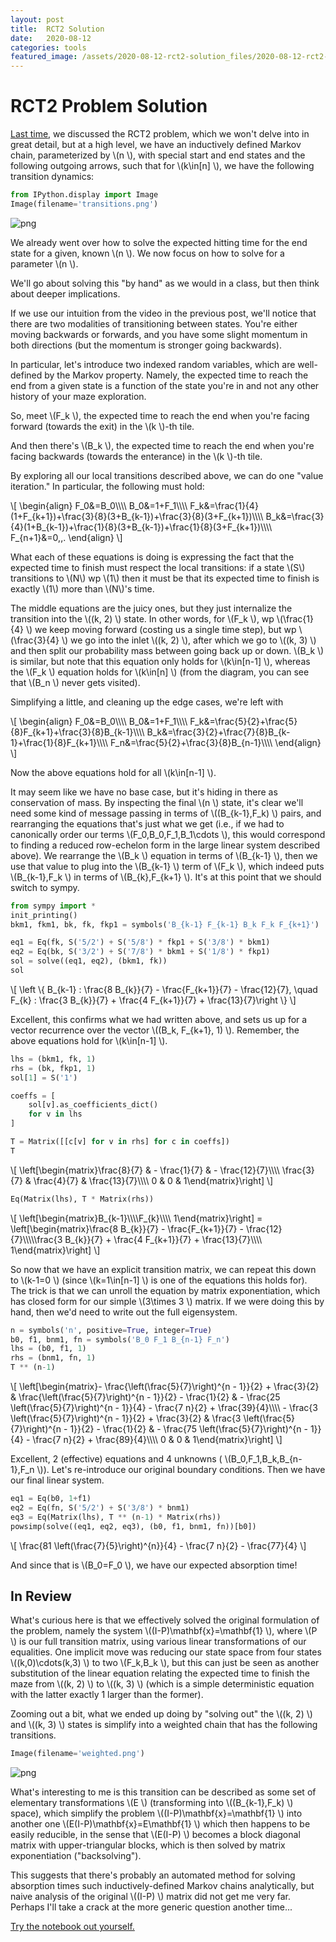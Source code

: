 ```yaml
---
layout: post
title:  RCT2 Solution
date:   2020-08-12
categories: tools
featured_image: /assets/2020-08-12-rct2-solution_files/2020-08-12-rct2-solution_12_0.png
---
```


# RCT2 Problem Solution

[Last time](/2020/08/11/roller-coaster-tycoon-problem.html), we discussed the RCT2 problem, which we won't delve into in great detail, but at a high level, we have an inductively defined Markov chain, parameterized by  \\(n \\), with special start and end states and the following outgoing arrows, such that for  \\(k\in[n] \\), we have the following transition dynamics:

```python
from IPython.display import Image
Image(filename='transitions.png') 
```

![png](/assets/2020-08-12-rct2-solution_files/2020-08-12-rct2-solution_1_0.png)

We already went over how to solve the expected hitting time for the end state for a given, known  \\(n \\). We now focus on how to solve for a parameter  \\(n \\).

We'll go about solving this "by hand" as we would in a class, but then think about deeper implications.

If we use our intuition from the video in the previous post, we'll notice that there are two modalities of transitioning between states. You're either moving backwards or forwards, and you have some slight momentum in both directions (but the momentum is stronger going backwards).

In particular, let's introduce two indexed random variables, which are well-defined by the Markov property. Namely, the expected time to reach the end from a given state is a function of the state you're in and not any other history of your maze exploration. 

So, meet  \\(F\_k \\), the expected time to reach the end when you're facing forward (towards the exit) in the  \\(k \\)-th tile.

And then there's  \\(B\_k \\), the expected time to reach the end when you're facing backwards (towards the enterance) in the  \\(k \\)-th tile.

By exploring all our local transitions described above, we can do one "value iteration." In particular, the following must hold:

\\[
\begin{align}
F\_0&=B\_0\\\\\\\\
B\_0&=1+F\_1\\\\\\\\
F\_k&=\frac{1}{4}(1+F\_{k+1})+\frac{3}{8}(3+B\_{k-1})+\frac{3}{8}(3+F\_{k+1})\\\\\\\\
B\_k&=\frac{3}{4}(1+B\_{k-1})+\frac{1}{8}(3+B\_{k-1})+\frac{1}{8}(3+F\_{k+1})\\\\\\\\
F\_{n+1}&=0\,\,.
\end{align}
\\]

What each of these equations is doing is expressing the fact that the expected time to finish must respect the local transitions: if a state \\(S\\) transitions to \\(N\\) wp \\(1\\) then it must be that its expected time to finish is exactly \\(1\\) more than \\(N\\)'s time. 

The middle equations are the juicy ones, but they just internalize the transition into the  \\((k, 2) \\) state. In other words, for  \\(F\_k \\), wp  \\(\frac{1}{4} \\) we keep moving forward (costing us a single time step), but wp  \\(\frac{3}{4} \\) we go into the inlet  \\((k, 2) \\), after which we go to  \\((k, 3) \\) and then split our probability mass between going back up or down.  \\(B\_k \\) is similar, but note that this equation only holds for  \\(k\in[n-1] \\), whereas the  \\(F\_k \\) equation holds for  \\(k\in[n] \\) (from the diagram, you can see that  \\(B\_n \\) never gets visited).

Simplifying a little, and cleaning up the edge cases, we're left with

\\[
\begin{align}
F\_0&=B\_0\\\\\\\\
B\_0&=1+F\_1\\\\\\\\
F\_k&=\frac{5}{2}+\frac{5}{8}F\_{k+1}+\frac{3}{8}B\_{k-1}\\\\\\\\
B\_k&=\frac{3}{2}+\frac{7}{8}B\_{k-1}+\frac{1}{8}F\_{k+1}\\\\\\\\
F\_n&=\frac{5}{2}+\frac{3}{8}B\_{n-1}\\\\\\\\
\end{align}
\\]

Now the above equations hold for all  \\(k\in[n-1] \\).

It may seem like we have no base case, but it's hiding in there as conservation of mass. By inspecting the final  \\(n \\) state, it's clear we'll need some kind of message passing in terms of  \\((B\_{k-1},F\_k) \\) pairs, and rearranging the equations that's just what we get (i.e., if we had to canonically order our terms  \\(F\_0,B\_0,F\_1,B\_1\cdots \\), this would correspond to finding a reduced row-echelon form in the large linear system described above). We rearrange the  \\(B\_k \\) equation in terms of  \\(B\_{k-1} \\), then we use that value to plug into the  \\(B\_{k-1} \\) term of  \\(F\_k \\), which indeed puts  \\(B\_{k-1},F\_k \\) in terms of  \\(B\_{k},F\_{k+1} \\). It's at this point that we should switch to sympy.

```python
from sympy import *
init_printing()
bkm1, fkm1, bk, fk, fkp1 = symbols('B_{k-1} F_{k-1} B_k F_k F_{k+1}')

eq1 = Eq(fk, S('5/2') + S('5/8') * fkp1 + S('3/8') * bkm1)
eq2 = Eq(bk, S('3/2') + S('7/8') * bkm1 + S('1/8') * fkp1)
sol = solve((eq1, eq2), (bkm1, fk))
sol
```

\\[
\left \\{ B\_{k-1} : \frac{8 B\_{k}}{7} - \frac{F\_{k+1}}{7} - \frac{12}{7}, \quad F\_{k} : \frac{3 B\_{k}}{7} + \frac{4 F\_{k+1}}{7} + \frac{13}{7}\right \\}
\\]

Excellent, this confirms what we had written above, and sets us up for a vector recurrence over the vector  \\((B\_k, F\_{k+1}, 1) \\). Remember, the above equations hold for  \\(k\in[n-1] \\).

```python
lhs = (bkm1, fk, 1)
rhs = (bk, fkp1, 1)
sol[1] = S('1')

coeffs = [
    sol[v].as_coefficients_dict()
    for v in lhs
]

T = Matrix([[c[v] for v in rhs] for c in coeffs])
T
```

\\[
\left[\begin{matrix}\frac{8}{7} & - \frac{1}{7} & - \frac{12}{7}\\\\\\\\
\frac{3}{7} & \frac{4}{7} & \frac{13}{7}\\\\\\\\
0 & 0 & 1\end{matrix}\right]
\\]

```python
Eq(Matrix(lhs), T * Matrix(rhs))
```

\\[
\left[\begin{matrix}B\_{k-1}\\\\\\\\F\_{k}\\\\\\\\ 1\end{matrix}\right] = \left[\begin{matrix}\frac{8 B\_{k}}{7} - \frac{F\_{k+1}}{7} - \frac{12}{7}\\\\\\\\\frac{3 B\_{k}}{7} + \frac{4 F\_{k+1}}{7} + \frac{13}{7}\\\\\\\\ 1\end{matrix}\right]
\\]

So now that we have an explicit transition matrix, we can repeat this down to  \\(k-1=0 \\) (since  \\(k=1\in[n-1] \\) is one of the equations this holds for). The trick is that we can unroll the equation by matrix exponentiation, which has closed form for our simple  \\(3\times 3 \\) matrix. If we were doing this by hand, then we'd need to write out the full eigensystem.

```python
n = symbols('n', positive=True, integer=True)
b0, f1, bnm1, fn = symbols('B_0 F_1 B_{n-1} F_n')
lhs = (b0, f1, 1)
rhs = (bnm1, fn, 1)
T ** (n-1)
```

\\[
\left[\begin{matrix}- \frac{\left(\frac{5}{7}\right)^{n - 1}}{2} + \frac{3}{2} & \frac{\left(\frac{5}{7}\right)^{n - 1}}{2} - \frac{1}{2} & - \frac{25 \left(\frac{5}{7}\right)^{n - 1}}{4} - \frac{7 n}{2} + \frac{39}{4}\\\\\\\\ - \frac{3 \left(\frac{5}{7}\right)^{n - 1}}{2} + \frac{3}{2} & \frac{3 \left(\frac{5}{7}\right)^{n - 1}}{2} - \frac{1}{2} & - \frac{75 \left(\frac{5}{7}\right)^{n - 1}}{4} - \frac{7 n}{2} + \frac{89}{4}\\\\\\\\ 0 & 0 & 1\end{matrix}\right]
\\]

Excellent, 2 (effective) equations and 4 unknowns ( \\(B\_0,F\_1,B\_k,B\_{n-1},F\_n \\)). Let's re-introduce our original boundary conditions. Then we have our final linear system.
 
```python
eq1 = Eq(b0, 1+f1)
eq2 = Eq(fn, S('5/2') + S('3/8') * bnm1)
eq3 = Eq(Matrix(lhs), T ** (n-1) * Matrix(rhs))
powsimp(solve((eq1, eq2, eq3), (b0, f1, bnm1, fn))[b0])
```

\\[
\frac{81 \left(\frac{7}{5}\right)^{n}}{4} - \frac{7 n}{2} - \frac{77}{4}
\\]

And since that is  \\(B\_0=F\_0 \\), we have our expected absorption time!

## In Review

What's curious here is that we effectively solved the original formulation of the problem, namely the system  \\((I-P)\mathbf{x}=\mathbf{1} \\), where  \\(P \\) is our full transition matrix, using various linear transformations of our equalities. One implicit move was reducing our state space from four states  \\((k,0)\cdots(k,3) \\) to two  \\(F\_k,B\_k \\), but this can just be seen as another substitution of the linear equation relating the expected time to finish the maze from  \\((k, 2) \\) to  \\((k, 3) \\) (which is a simple deterministic equation with the latter exactly 1 larger than the former).

Zooming out a bit, what we ended up doing by "solving out" the  \\((k, 2) \\) and  \\((k, 3) \\) states is simplify into a weighted chain that has the following transitions.

```python
Image(filename='weighted.png') 
```

![png](/assets/2020-08-12-rct2-solution_files/2020-08-12-rct2-solution_12_0.png)

What's interesting to me is this transition can be described as some set of elementary transformations  \\(E \\) (transforming into  \\((B\_{k-1},F\_k) \\) space), which simplify the problem  \\((I-P)\mathbf{x}=\mathbf{1} \\) into another one  \\(E(I-P)\mathbf{x}=E\mathbf{1} \\) which then happens to be easily reducible, in the sense that  \\(E(I-P) \\) becomes a block diagonal matrix with upper-triangular blocks, which is then solved by matrix exponentiation ("backsolving").

This suggests that there's probably an automated method for solving absorption times such inductively-defined Markov chains analytically, but naive analysis of the original  \\((I-P) \\) matrix did not get me very far. Perhaps I'll take a crack at the more generic question another time...

[Try the notebook out yourself.](/assets/2020-08-12-rct2-solution.ipynb)


